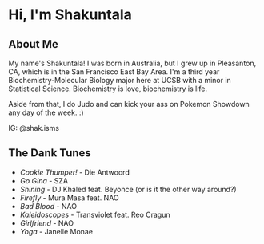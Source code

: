# Hi, I'm Shakuntala

## About Me
My name's Shakuntala! I was born in Australia, but I grew up in Pleasanton, CA, which is in the San Francisco East Bay Area. I'm a third year Biochemistry-Molecular Biology major here at UCSB with a minor in Statistical Science.
Biochemistry is love, biochemistry is life.

Aside from that, I do Judo and can kick your ass on Pokemon Showdown any day of the week. :)

IG: @shak.isms


## The Dank Tunes
+ *Cookie Thumper!* - Die Antwoord
+ *Go Gina* - SZA
+ *Shining* - DJ Khaled feat. Beyonce (or is it the other way around?)
+ *Firefly* - Mura Masa feat. NAO
+ *Bad Blood* - NAO
+ *Kaleidoscopes* - Transviolet feat. Reo Cragun
+ *Girlfriend* - NAO
+ *Yoga* - Janelle Monae
